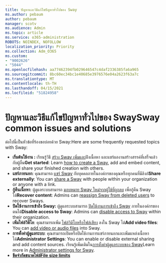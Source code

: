 ```yaml
---
title: ปัญหาและวิธีแก้ไขปัญหาทั่วไปของ Sway
ms.author: pebaum
author: pebaum
manager: scotv
ms.audience: Admin
ms.topic: article
ms.service: o365-administration
ROBOTS: NOINDEX, NOFOLLOW
localization_priority: Priority
ms.collection: Adm_O365
ms.custom:
- "9002626"
- "5044"
ms.openlocfilehash: aa77462394fb029646547c4daf2336385fa6a965
ms.sourcegitcommit: 8bc60ec34bc1e40685e3976576e04a2623f63a7c
ms.translationtype: MT
ms.contentlocale: th-TH
ms.lasthandoff: 04/15/2021
ms.locfileid: "51824958"
---
```

# <a name="sway-common-issues-and-solutions"></a><span data-ttu-id="6c862-102">ปัญหาและวิธีแก้ไขปัญหาทั่วไปของ Sway</span><span class="sxs-lookup"><span data-stu-id="6c862-102">Sway common issues and solutions</span></span>

<span data-ttu-id="6c862-103">ต่อไปนี้เป็นหัวข้อที่ร้องขอบ่อยด้วย Sway:</span><span class="sxs-lookup"><span data-stu-id="6c862-103">Here are some frequently requested topics with Sway:</span></span>

- <span data-ttu-id="6c862-104">**เริ่มต้นใช้งาน :** เรียนรู้วิธี [สร้าง Sway เพิ่มและ](https://support.office.com/article/getting-started-with-sway-2076c468-63f4-4a89-ae5f-424796714a8a)ฝังเนื้อหา และแชร์ผลงานสร้างสรรค์ที่เสร็จแล้วกับผู้อื่น</span><span class="sxs-lookup"><span data-stu-id="6c862-104">**Get started**: Learn [how to create a Sway](https://support.office.com/article/getting-started-with-sway-2076c468-63f4-4a89-ae5f-424796714a8a), add and embed content, and share your finished creation with others.</span></span>
- <span data-ttu-id="6c862-105">**แชร์ภายนอก**: คุณสามารถ [แชร์ Sway](https://support.microsoft.com/en-us/office/share-your-sway-1cf853b8-ef7e-46b0-b704-003e58d28998?ui=en-us&rs=en-us&ad=us) กับบุคคลภายในองค์กรของคุณหรือทุกคนที่มีลิงก์</span><span class="sxs-lookup"><span data-stu-id="6c862-105">**Share externally**:  You can [share a Sway](https://support.microsoft.com/en-us/office/share-your-sway-1cf853b8-ef7e-46b0-b704-003e58d28998?ui=en-us&rs=en-us&ad=us) with people within your organization or anyone with a link.</span></span>
- <span data-ttu-id="6c862-106">**กู้คืนเนื้อหา**: ผู้ดูแลระบบสามารถ [มอบหมาย Sway ใหม่จากผู้ใช้ที่ถูกลบ](https://support.office.com/article/Reassign-Sways-from-a-deleted-user-account-Admin-Help-9580E618-3C3E-4D28-A6EF-74C00A997248) เพื่อกู้คืน Sway ได้</span><span class="sxs-lookup"><span data-stu-id="6c862-106">**Recover content**: Admins can [reassign Sway from deleted users](https://support.office.com/article/Reassign-Sways-from-a-deleted-user-account-Admin-Help-9580E618-3C3E-4D28-A6EF-74C00A997248) to recover Sways.</span></span>
- <span data-ttu-id="6c862-107">**ปิดใช้งานการเข้าถึง Sway:** ผู้ดูแลระบบสามารถ [ปิดใช้งานการเข้าถึง Sway](https://docs.microsoft.com/office365/enterprise/powershell/disable-access-to-sway-with-office-365-powershell) ภายในองค์กรของตนได้</span><span class="sxs-lookup"><span data-stu-id="6c862-107">**Disable access to Sway**: Admins can [disable access to Sway](https://docs.microsoft.com/office365/enterprise/powershell/disable-access-to-sway-with-office-365-powershell) within their organization.</span></span>
- <span data-ttu-id="6c862-108">**เพิ่มไฟล์วิดีโอ**: คุณสามารถเพิ่ม [ไฟล์วิดีโอหรือไฟล์เสียง](https://support.office.com/article/Add-video-and-audio-files-into-Sway-d2f14842-e103-49c0-9da2-0fbcfcad381f) ลงใน Sway ได้</span><span class="sxs-lookup"><span data-stu-id="6c862-108">**Add video files**: You can [add video or audio files](https://support.office.com/article/Add-video-and-audio-files-into-Sway-d2f14842-e103-49c0-9da2-0fbcfcad381f) into Sway.</span></span>
- <span data-ttu-id="6c862-109">**การตั้งค่าผู้ดูแลระบบ**: คุณสามารถเปิดหรือปิดใช้งานการแชร์ภายนอกและเพิ่มแหล่งเนื้อหาได้</span><span class="sxs-lookup"><span data-stu-id="6c862-109">**Administrator Settings**: You can enable or disable external sharing and add content sources.</span></span> <span data-ttu-id="6c862-110">เรียนรู้เพิ่มเติมใน[การตั้งค่าผู้ดูแลระบบของ Sway](https://support.office.com/article/Administrator-settings-for-Sway-d298e79b-b6ab-44c6-9239-aa312f5784d4)</span><span class="sxs-lookup"><span data-stu-id="6c862-110">Learn more in [Administrator settings for Sway](https://support.office.com/article/Administrator-settings-for-Sway-d298e79b-b6ab-44c6-9239-aa312f5784d4).</span></span>
- <span data-ttu-id="6c862-111">**[ขีดจํากัดขนาดไฟล์](https://support.office.com/article/File-size-limits-in-Sway-4db21bc6-b42b-499f-9272-66e089db109f)**</span><span class="sxs-lookup"><span data-stu-id="6c862-111">**[File size limits](https://support.office.com/article/File-size-limits-in-Sway-4db21bc6-b42b-499f-9272-66e089db109f)**</span></span>
